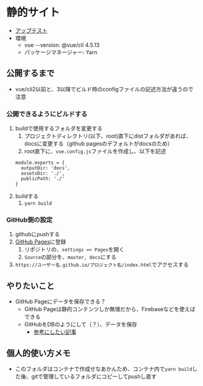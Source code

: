 # 静的サイト
- [アップテスト](https://kokoichi206.github.io/web-upload/index.html)
- 環境
  - vue --version: @vue/cli 4.5.13
  - パッケージマネージャー: Yarn

## 公開するまで
- vue/cli2以前と、3以降でビルド時のconfigファイルの記述方法が違うので注意

### 公開できるようにビルドする
1. buildで使用するフォルダを変更する
   1. プロジェクトディレクトリ(以下、root)直下にdistフォルダがあれば、docsに変更する（github pagesのデフォルトがdocsのため）
   2. root直下に、`vue.config.js`ファイルを作成し、以下を記述
    ```
    module.exports = {
      outputDir: 'docs',
      assetsDir: './',
      publicPath: './'
    }
    ```
2. buildする
   1. `yarn build`

### GitHub側の設定
1. githubにpushする
2. [GitHub Pages](https://docs.github.com/en/pages/getting-started-with-github-pages/configuring-a-publishing-source-for-your-github-pages-site)に登録
   1. リポジトリの、`settings => Pages`を開く
   2. `Source`の部分を、`master, docs`にする
3. `https://ユーザー名.github.io/プロジェクト名/index.html`でアクセスする

## やりたいこと
- GitHub Pageにデータを保存できる？
  - GitHub Pageは静的コンテンツしか無理だから、Firebaseなどを使えばできる
  - GitHubをDBのようにして（？）、データを保存
    - [参考にしたい記事](https://qiita.com/ykhirao/items/1e07a7b84ab605310bcb)



## 個人的使い方メモ
- このフォルダはコンテナで作成せなあかんため、コンテナ内で`yarn build`した後、gitで管理しているフォルダにコピーしてpushし直す

